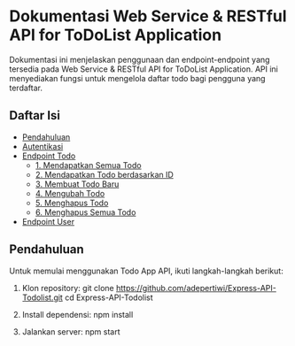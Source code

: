 # Dokumentasi Web Service & RESTful API for ToDoList Application

Dokumentasi ini menjelaskan penggunaan dan endpoint-endpoint yang tersedia pada Web Service & RESTful API for ToDoList Application. API ini menyediakan fungsi untuk mengelola daftar todo bagi pengguna yang terdaftar.

## Daftar Isi

- [Pendahuluan](#pendahuluan)
- [Autentikasi](#autentikasi)
- [Endpoint Todo](#endpoint-todo)
  - [1. Mendapatkan Semua Todo](#1-mendapatkan-semua-todo)
  - [2. Mendapatkan Todo berdasarkan ID](#2-mendapatkan-todo-berdasarkan-id)
  - [3. Membuat Todo Baru](#3-membuat-todo-baru)
  - [4. Mengubah Todo](#4-mengubah-todo)
  - [5. Menghapus Todo](#5-menghapus-todo)
  - [6. Menghapus Semua Todo](#6-menghapus-semua-todo)
- [Endpoint User](#endpoint-user)

## Pendahuluan

Untuk memulai menggunakan Todo App API, ikuti langkah-langkah berikut:
1. Klon repository: 
        git clone https://github.com/adepertiwi/Express-API-Todolist.git 
        cd Express-API-Todolist

2. Install dependensi: 
        npm install

3. Jalankan server: 
        npm start 
        <!-- API akan berjalan di http://localhost:3000 secara default. -->

